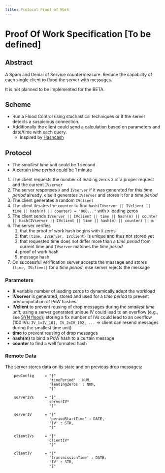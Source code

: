 ```yaml
---
title: Protocol Proof of Work
---
```

# Proof Of Work Specification **[To be defined]**

## Abstract

A Spam and Denial of Service countermeasure. Reduce the capability of each single client to flood the server with messages.

It is not planned to be implemented for the BETA.

## Scheme

* Run a Flood Control using stochastical techniques or if the server detects a suspicious connection.
* Additionally the client could send a calculation based on parameters and date/time with each query.
    * Inspired by [Hashcash](https://en.wikipedia.org/wiki/Hashcash)

##  Protocol

- The *smallest time unit* could be 1 second
- A certain *time period* could be 1 minute

1. The client requests the number of leading zeros `X` of a proper request and the current `IVserver`
1. The server responses `X` and `IVserver` if it was generated for this *time period* already, else it generates `IVserver` and stores it for a *time period*
1. The client generates a random `IVclient`
1. The client iterates the `counter` to find `hash(IVserver || IVclient || time || hash(m) || counter) = "000..."` with `X` leading zeros
1. The client sends `IVserver || IVclient || time || hash(m) || counter || hash(IVserver || IVclient || time || hash(m) || counter) || m`
1. The server verifies
    1. that the proof of work hash begins with `X` zeros
    1. that `(time, IVserver, IVclient)` is unique and thus not stored yet
    1. that requested time does not differ more than a *time period* from current time and `IVserver` matches the *time period*
    1. proof of work hash
    1. message hash
1. On successful verification server accepts the message and stores `(time, IVclient)` for a *time period*, else server rejects the message

### Parameters

* **X** variable number of leading zeros to dynamically adapt the workload
* **IVserver** is generated, stored and used for a *time period* to prevent precomputation of PoW hashes
* **IVclient** to prevent reusing of drop messages during the *smallest time unit*;
  using a server generated unique IV could lead to an overflow (e.g., see [SYN flood](https://en.wikipedia.org/wiki/SYN_flood));
  storing a fix number of IVs could lead to an overflow (100 IVs: `IV_1=IV_101, IV_2=IV_102, ...` => client can resend messages during the smallest time unit)
* **time** to prevent reusing of drop messages
* **hash(m)** to bind a PoW hash to a certain message
* **counter** to find a well formated hash

### Remote Data

The server stores data on its state and on previous drop messages:

        powConfig     = "{"
                        'timePeriod' : NUM,
                        'leadingZeros' : NUM,
                        "}"

        serverIVs     = "["
                        serverIV*
                        "]"

        serverIV      = "{"
                        'periodStartTime' : DATE,
                        'IV' : STR,
                        "}"

        clientIVs     = "["
                        clientIV*
                        "]"

        clientIV      = "{"
                        'transmissionTime' : DATE,
                        'IV' : STR,
                        "}"